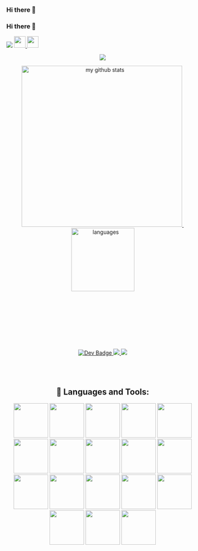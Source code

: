 ### Hi there 👋

<!--
**dpuydv/dpuydv** is a ✨ _special_ ✨ repository because its `README.md` (this file) appears on your GitHub profile.

Here are some ideas to get you started:

- 🔭 I’m currently working on ...
- 🌱 I’m currently learning ...
- 👯 I’m looking to collaborate on ...
- 🤔 I’m looking for help with ...
- 💬 Ask me about ...
- 📫 How to reach me: ...
- 😄 Pronouns: ...
- ⚡ Fun fact: ...
-->


### Hi there 👋

![](https://komarev.com/ghpvc/?username=deepuyadav004&color=green)
<a href="https://dpuydv.github.io">
    <img src="https://media.giphy.com/media/hvRJCLFzcasrR4ia7z/giphy.gif" width="30px">
    <img src="https://emojis.slackmojis.com/emojis/images/1531849430/4246/blob-sunglasses.gif?1531849430" width="30"/>
</a>
    



<a href="https://dpuydv.github.io/My-Portfolio/">
    <p align="center">
        <img src="https://github-profile-trophy.vercel.app/?username=deepuyadav004&column=7&theme=onedark"/>
    </p>
</a>
<!-- My GitHub stats with buefy theme ❤️ -->
<a align="center" href="https://dpuydv.github.io">
<p align="center">
<img src="https://github-readme-stats.vercel.app/api?username=deepuyadav004&show_icons=true&theme=tokyonight" alt="my github stats" width="420"/>&nbsp;
    <img src="https://github-readme-stats.vercel.app/api/top-langs/?username=deepuyadav004&layout=compact&theme=tokyonight" alt="languages" height="165">
</p>
</a>

<br/>
<br/>
<br/>



<br/>
<br/>

<!-- ----------------------------------------------------------------------------------------------------------  -->


<br/>
<br/>
<br/>


<!-- -------------------------------------------------  Social media links -----------------------------------------------  -->
    
 
<div id="header" align="center">
  <div id="badges">

  <!-- <a href="https://twitter.com/dpuydv" >
    <img src="https://img.shields.io/badge/twitter-%231DA1F2.svg?&style=for-the-badge&logo=twitter&logoColor=white" alt="Twitter Badge"/>
      -->
      
  <a href="https://www.linkedin.com/in/deepuyadav004/" >
<img src="https://img.shields.io/badge/LinkedIn-3385ff?style=for-the-badge&logo=LinkedIn&logoColor=white" alt="Dev Badge"/>

  <a href = "mailto:deepuyadavze@gmail.com" >
    <img src = "https://img.shields.io/badge/Gmail-D14836?style=for-the-badge&logo=gmail&logoColor=white"></img>                                                                                                                     
  <a href = "https://discord.com/channels/@me" >
    <img src = "https://img.shields.io/badge/DISCORD-%237289DA.svg?style=for-the-badge&logo=discord&logoColor=white"></img>
<br>   

  </a>
<!-- </div>
    <br>
    <img src="https://komarev.com/ghpvc/?username=MrKrishnaAgarwal&style=flat-square&color=blue" alt=""/>
  </div>
  <br>
<div align="center">
  <img src="https://user-images.githubusercontent.com/100597998/188261910-5f4bf00d-0651-4d0a-ba39-bc1c0439be1c.png" height="400"/>
</div>
  </div> -->

  <br/>
<br/>
<br/>

<!--############################################################# languages used ##########################################################-->

## 🚀 Languages and Tools:

<p align="center">
    <img src="https://img.icons8.com/color/48/000000/javascript.png"  width="90" height="90"/>
    <img src="https://img.icons8.com/color/48/000000/html-5.png"width="90" height="90"/> 
    <img src="https://img.icons8.com/color/48/000000/css3.png" width="90" height="90"/> 
    <img src="https://img.icons8.com/color/48/000000/bootstrap.png" width="90" height="90"/> 
    <img src="https://img.icons8.com/color/48/000000/python.png" width="90" height="90"/>
    <img src="https://img.icons8.com/fluent/50/000000/mysql-logo.png" width="90" height="90"/> 
    <img src="https://img.icons8.com/color/48/000000/c-programming.png" width="90" height="90"/> 
    <img src="https://img.icons8.com/color/48/000000/c-plus-plus-logo.png" width="90" height="90"/>
    <img src="https://img.icons8.com/color/48/000000/git.png" width="90" height="90"/>
    <img src="https://img.icons8.com/plasticine/58/000000/react.png" width="90" height="90"/>
    <img src="https://img.icons8.com/color/48/000000/docker.png" width="90" height="90"/>
    <img src="https://img.icons8.com/color/48/000000/kubernetes.png" width="90" height="90"/>
    <img src="https://img.icons8.com/color/48/000000/golang.png" width="90" height="90"/>
    <img src="https://img.icons8.com/color/48/000000/linux--v1.png" width="90" height="90"/>
    <img src="https://img.icons8.com/external-tal-revivo-shadow-tal-revivo/24/000000/external-mongodb-a-cross-platform-document-oriented-database-program-logo-shadow-tal-revivo.png" width="90" height="90"/>
    <img src="https://img.icons8.com/color/48/000000/nodejs.png" width="90" height="90"/>
    <img src="https://img.icons8.com/color/48/000000/nextjs.png" width="90" height="90"/>
<!--    <img src="https://img.icons8.com/ios-filled/50/000000/c-sharp-logo.png" width="90" height="90"/> -->
    <img src="https://img.icons8.com/ios-filled/50/932414/c-sharp-logo.png" width="90" height="90"/>
</p>

<br/>
<br/>
<br/>



